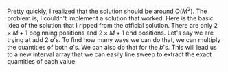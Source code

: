 Pretty quickly, I realized that the solution should be around $O(M^2)$.
The problem is, I couldn't implement a solution that worked.
Here is the basic idea of the solution that I ripped from the official solution.
There are only $2 \times M + 1$ beginning positions and $2 \times M + 1$ end positions.
Let's say we are trying at add 2 $a$'s.
To find how many ways we can do that, we can multiply the quantities of both $a$'s.
We can also do that for the $b$'s.
This will lead us to a new interval array that we can easily line sweep to extract the exact quantities of each value.